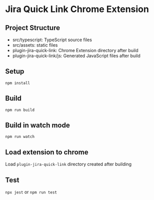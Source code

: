 # Jira Quick Link Chrome Extension

## Project Structure

* src/typescript: TypeScript source files
* src/assets: static files
* plugin-jira-quick-link: Chrome Extension directory after build
* plugin-jira-quick-link/js: Generated JavaScript files after build

## Setup

```
npm install
```

## Build

```
npm run build
```

## Build in watch mode

```
npm run watch
```

## Load extension to chrome

Load `plugin-jira-quick-link` directory created after building

## Test
`npx jest` or `npm run test`
